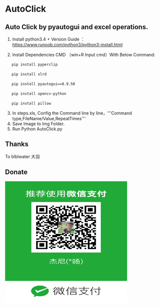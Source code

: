 # AutoClick
## Auto Click by pyautogui and excel operations.

1.	Install python3.4 + Version
Guide ：https://www.runoob.com/python3/python3-install.html

2.	Install Dependencies
CMD （win+R  Input cmd）With Below Command:
```
   pip install pyperclip
   
   pip install xlrd
   
   pip install pyautogui==0.9.50
   
   pip install opencv-python
   
   pip install pillow
```
   
3.	In steps.xls, Config the Command line by line，'''Command type,FileName/Value,RepeatTimes'''
4.	Save Image to Img Folder.
6.	Run Python AutoClick.py 

## Thanks 
To blblwater 大羽


## Donate 

<img src="https://github.com/JanneyLi/AutoClick/blob/main/img/WechatDonate.jpg" width="400" height="400" alt="aaa"/><br/>


